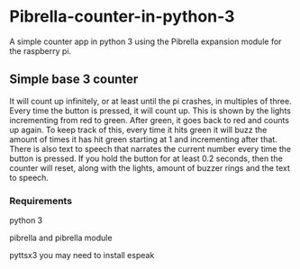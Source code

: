 # Pibrella-counter-in-python-3
A simple counter app in python 3 using the Pibrella expansion module for the raspberry pi.

## Simple base 3 counter
It will count up infinitely, or at least until the pi crashes, in multiples of three. 
Every time the button is pressed, it will count up. This is shown by the lights incrementing from red to green. After green, it goes back to red and counts up again.
To keep track of this, every time it hits green it will buzz the amount of times it has hit green starting at 1 and incrementing after that. There is also text to speech that narrates the current number every time the button is pressed.
If you hold the button for at least 0.2 seconds, then the counter will reset, along with the lights, amount of buzzer rings and the text to speech.

### Requirements
python 3

pibrella and pibrella module

pyttsx3 you may need to install espeak
